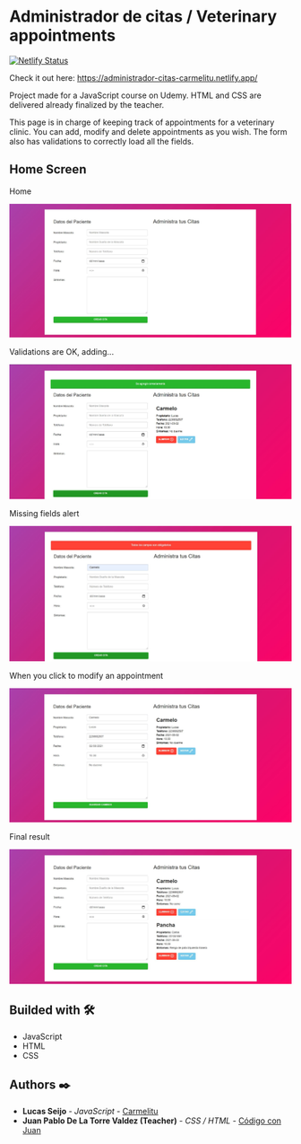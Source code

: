 # Administrador de citas / Veterinary appointments

[![Netlify Status](https://api.netlify.com/api/v1/badges/245add80-5871-4fff-8c4c-ca3da43df43a/deploy-status)](https://app.netlify.com/sites/administrador-citas-carmelitu/deploys)

Check it out here: https://administrador-citas-carmelitu.netlify.app/

Project made for a JavaScript course on Udemy. HTML and CSS are delivered already finalized by the teacher.

This page is in charge of keeping track of appointments for a veterinary clinic. You can add, modify and delete appointments as you wish. The form also has validations to correctly load all the fields.

## Home Screen

Home

<img src="https://github.com/Carmelitu/administrador-de-citas/blob/master/home.JPG" style="margin: 0 auto"/>

Validations are OK, adding...

<img src="https://github.com/Carmelitu/administrador-de-citas/blob/master/cita-ok.JPG" style="margin: 0 auto"/>

Missing fields alert

<img src="https://github.com/Carmelitu/administrador-de-citas/blob/master/missing-fields.JPG" style="margin: 0 auto"/>

When you click to modify an appointment

<img src="https://github.com/Carmelitu/administrador-de-citas/blob/master/edicion.JPG" style="margin: 0 auto"/>

Final result

<img src="https://github.com/Carmelitu/administrador-de-citas/blob/master/citas-cargadas.JPG" style="margin: 0 auto"/>

## Builded with 🛠️

* JavaScript
* HTML
* CSS

## Authors ✒️

* **Lucas Seijo** - *JavaScript* - [Carmelitu](https://github.com/Carmelitu)
* **Juan Pablo De La Torre Valdez (Teacher)** - *CSS / HTML* - [Código con Juan](https://codigoconjuan.com/)
